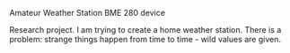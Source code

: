 Amateur Weather Station
BME 280 device

Research  project.
I am trying to create a home weather station.
There is a problem: strange things happen from time to time - wild values ​​are given.
